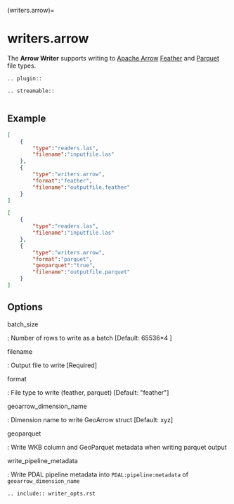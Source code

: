 (writers.arrow)=

# writers.arrow

The **Arrow Writer** supports writing to [Apache Arrow] [Feather]
and [Parquet] file types.

```{eval-rst}
.. plugin::
```

```{eval-rst}
.. streamable::


```

## Example

```json
[
    {
        "type":"readers.las",
        "filename":"inputfile.las"
    },
    {
        "type":"writers.arrow",
        "format":"feather",
        "filename":"outputfile.feather"
    }
]
```

```json
[
    {
        "type":"readers.las",
        "filename":"inputfile.las"
    },
    {
        "type":"writers.arrow",
        "format":"parquet",
        "geoparquet":"true",
        "filename":"outputfile.parquet"
    }
]
```

## Options

batch_size

: Number of rows to write as a batch \[Default: 65536\*4 \]

filename

: Output file to write \[Required\]

format

: File type to write (feather, parquet) \[Default: "feather"\]

geoarrow_dimension_name

: Dimension name to write GeoArrow struct \[Default: xyz\]

geoparquet

: Write WKB column and GeoParquet metadata when writing parquet output

write_pipeline_metadata

: Write PDAL pipeline metadata into `PDAL:pipeline:metadata` of
  `geoarrow_dimension_name`

```{eval-rst}
.. include:: writer_opts.rst
```

[apache arrow]: https://arrow.apache.org/
[feather]: https://arrow.apache.org/docs/python/feather.html
[parquet]: https://arrow.apache.org/docs/cpp/parquet.html
